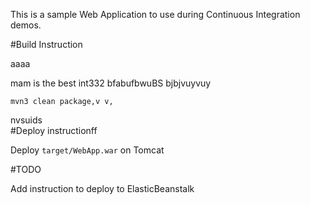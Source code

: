 This is a sample Web Application to use during Continuous Integration demos.

#Build Instruction

aaaa

mam is the best int332
bfabufbwuBS
bjbjvuyvuy
```oijowifjo
mvn3 clean package,v v,
```

nvsuids
\
#Deploy instructionff



Deploy ```target/WebApp.war``` on Tomcat
 
#TODO
 
Add instruction to deploy to ElasticBeanstalk

